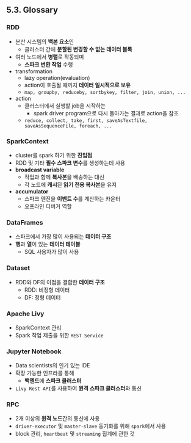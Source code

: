 ## 5.3. Glossary

### RDD
- 분산 시스템의 **백본 요소**인
  - 클러스터 간에 **분할된 변경할 수 없는 데이터 블록**
- 여러 노드에서 **병렬**로 작동되며
  - **스파크 변환 작업** 수행
- transformation
  - lazy operation(evaluation)
  - action이 호출될 때까지 **데이터 일시적으로 보유**
  - `map, groupby, reduceby, sortbykey, filter, join, union, ...`
- action
  - 클러스터에서 실행할 job을 시작하는
    - spark driver program으로 다시 돌아가는 결과로 action을 참조
  - `reduce, collect, take, first, saveAsTextfile, saveAsSequenceFile, foreach, ...`

### SparkContext
- cluster를 spark 하기 위한 **진입점**
- RDD 및 기타 **필수 스파크 변수**를 생성하는데 사용
- **broadcast variable**
  - 작업과 함께 **복사본**을 배송하는 대신
  - 각 노드에 **캐시**된 **읽기 전용 복사본**을 유지
- **accumulator**
  - 스파크 엔진을 **이벤트 수**를 계산하는 카운터
  - 오프라인 디버거 역할

### DataFrames
- 스파크에서 가장 많이 사용되는 **데이터 구조**
- **행**과 **열**이 있는 **데이터 테이블**
  - SQL 사용자가 많이 사용

### Dataset
- RDD와 DF의 이점을 결합한 **데이터 구조**
  - RDD: 비정형 데이터
  - DF: 정형 데이터

### Apache Livy
- SparkContext 관리
- Spark 작업 제출을 위한 `REST Service`

### Jupyter Notebook
- Data scientists의 인기 있는 IDE
- 확장 가능한 인프라를 통해
  - **백엔드**에 **스파크 클러스터**
- `Livy Rest API`를 사용하여 **원격 스파크 클러스터**와 통신

### RPC
- 2개 이상의 **원격 노드**간의 통신에 사용
- `driver-executor` 및 `master-slave` 동기화를 위해 `spark`에서 사용
- block 관리, `heartbeat` 및 `streaming` 집계에 관한 것